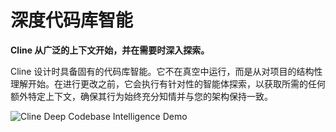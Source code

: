 # 深度代码库智能

**Cline 从广泛的上下文开始，并在需要时深入探索。**

Cline 设计时具备固有的代码库智能。它不在真空中运行，而是从对项目的结构性理解开始。在进行更改之前，它会执行有针对性的智能体探索，以获取所需的任何额外特定上下文，确保其行为始终充分知情并与您的架构保持一致。

![Cline Deep Codebase Intelligence Demo](https://storage.googleapis.com/cline_public_images/docs/assets/cline-reading-codebase-hifi-2_compress.webp)

